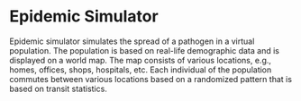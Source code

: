 # Epidemic Simulator

Epidemic simulator simulates the spread of a pathogen in a virtual population. The population is based on real-life demographic data and is displayed on a world map. The map consists of various locations, e.g., homes, offices, shops, hospitals, etc. Each individual of the population commutes between various locations based on a randomized pattern that is based on transit statistics.
